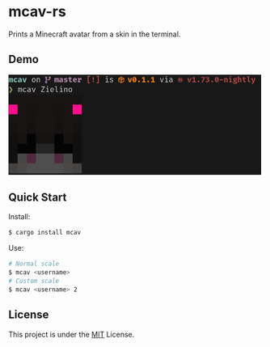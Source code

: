 # mcav-rs

Prints a Minecraft avatar from a skin in the terminal.

## Demo

<img src="https://raw.githubusercontent.com/Zielin0/mcav/master/demo.png" alt="mcav-rs-demo" width="500" />

## Quick Start

Install:
```sh
$ cargo install mcav
```

Use:
```sh
# Normal scale
$ mcav <username>
# Custom scale
$ mcav <username> 2
```

## License

This project is under the [MIT](https://github.com/Zielin0/mcav/blob/master/LICENSE) License.
